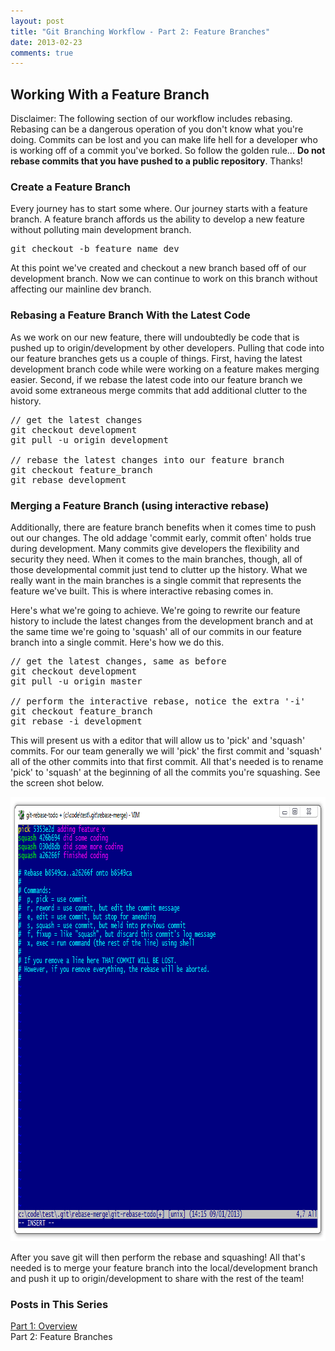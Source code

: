 ```yaml
---
layout: post
title: "Git Branching Workflow - Part 2: Feature Branches"
date: 2013-02-23
comments: true
---
```

<h2>Working With a Feature Branch</h2>
<p>Disclaimer: The following section of our workflow includes rebasing. Rebasing can be a dangerous operation of you don't know what you're doing. Commits can be lost and you can make life hell for a developer who is working off of a commit you've borked. So follow the golden rule...&nbsp;<strong>Do not rebase commits that you have pushed to a public repository</strong>. Thanks!</p>

<!--more-->

<h3>Create a Feature Branch</h3>
<p>Every journey has to start some where. Our journey starts with a feature branch. A feature branch affords us the ability to develop a new feature without polluting main development branch.&nbsp;</p>
<pre>git checkout -b feature_name dev</pre>
<p>At this point we've created and checkout a new branch based off of our development branch. Now we can continue to work on this branch without affecting our mainline dev branch.</p>
<h3>Rebasing a Feature Branch With the Latest Code</h3>
<p>As we work on our new feature, there will undoubtedly be code that is pushed up to origin/development by other developers. Pulling that code into our feature branches gets us a couple of things. First, having the latest development branch code while were working on a feature makes merging easier. Second, if we rebase the latest code into our feature branch we avoid some extraneous merge commits that add additional clutter to the history.</p>
<pre>// get the latest changes<br />git checkout development<br />git pull -u origin development<br /><br />// rebase the latest changes into our feature branch<br />git checkout feature_branch<br />git rebase development</pre>
<h3>Merging a Feature Branch (using interactive rebase)</h3>
<p>Additionally, there are feature branch benefits when it comes time to push out our changes.&nbsp;The old addage 'commit early, commit often' holds true during development. Many commits give developers the flexibility and security they need. When it comes to the main branches, though, all of those developmental commit just tend to clutter up the history. What we really want in the main branches is a single commit that represents the feature we've built. This is where interactive rebasing comes in.&nbsp;</p>
<p>Here's what we're going to achieve. We're going to rewrite our feature history to include the latest changes from the development branch and at the same time we're going to 'squash' all of our commits in our feature branch into a single commit. Here's how we do this.</p>
<pre>// get the latest changes, same as before<br />git checkout development<br />git pull -u origin master<br /><br />// perform the interactive rebase, notice the extra '-i'<br />git checkout feature_branch<br />git rebase -i development</pre>
<p>This will present us with a editor that will allow us to 'pick' and 'squash' commits. For our team generally we will 'pick' the first commit and 'squash' all of the other commits into that first commit. All that's needed is to rename 'pick' to 'squash' at the beginning of all the commits you're squashing. See the screen shot below.&nbsp;</p>
<p><img src="/assets/images/blog/git-workflow/git-rebase.png" alt="" width="843" height="711" /></p>
<p>After you save git will then perform the rebase and squashing! All that's needed is to merge your feature branch into the local/development branch and push it up to origin/development to share with the rest of the team!</p>
<h3>Posts in This Series</h3>
<p><a href="/steve/blog/git-branching-workflow-part-1-overview">Part 1: Overview</a><br />Part 2: Feature Branches</p>